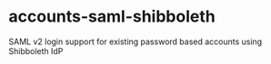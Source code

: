 accounts-saml-shibboleth
=======

SAML v2 login support for existing password based accounts using Shibboleth IdP
